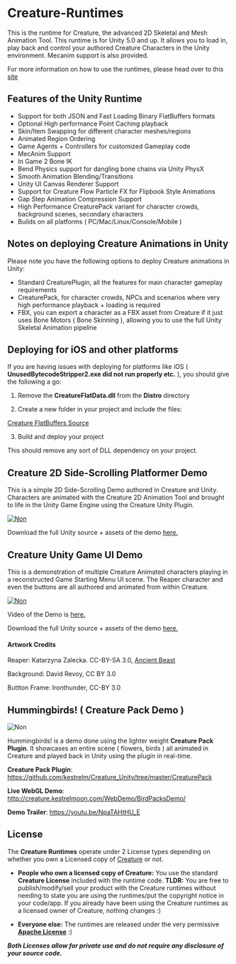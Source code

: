 # Creature-Runtimes

This is the runtime for Creature, the advanced 2D Skeletal and Mesh Animation Tool. This runtime is for Unity 5.0 and up. It allows you to load in, play back and control your authored Creature Characters in the Unity environment. Mecanim support is also provided.

For more information on how to use the runtimes, please head over to this [site](http://www.kestrelmoon.com/creaturedocs/Game_Engine_Runtimes_And_Integration/Runtimes_Introduction.html)

## Features of the Unity Runtime

- Support for both JSON and Fast Loading Binary FlatBuffers formats
- Optional High performance Point Caching playback
- Skin/Item Swapping for different character meshes/regions
- Animated Region Ordering
- Game Agents + Controllers for customized Gameplay code
- MecAnim Support
- In Game 2 Bone IK
- Bend Physics support for dangling bone chains via Unity PhysX
- Smooth Animation Blending/Transitions
- Unity UI Canvas Renderer Support
- Support for Creature Flow Particle FX for Flipbook Style Animations
- Gap Step Animation Compression Support
- High Performance CreaturePack variant for character crowds, background scenes, secondary characters
- Builds on all platforms ( PC/Mac/Linux/Console/Mobile )

## Notes on deploying Creature Animations in Unity

Please note you have the following options to deploy Creature animations in Unity:

- Standard CreaturePlugin, all the features for main character gameplay requirements
- CreaturePack, for character crowds, NPCs and scenarios where very high performance playback + loading is required
- FBX, you can export a character as a FBX asset from Creature if it just uses Bone Motors ( Bone Skinning ), allowing you to use the full Unity Skeletal Animation pipeline

## Deploying for iOS and other platforms

If you are having issues with deploying for platforms like iOS ( **UnusedBytecodeStripper2.exe did not run properly etc.** ), you should give the following a go:

1) Remove the **CreatureFlatData.dll** from the **Distro** directory

2) Create a new folder in your project and include the files:

[Creature FlatBuffers Source](https://github.com/kestrelm/Creature_Unity/tree/master/FlatBuffersCSharp)

3) Build and deploy your project

This should remove any sort of DLL dependency on your project.

## Creature 2D Side-Scrolling Platformer Demo

This is a simple 2D Side-Scrolling Demo authored in Creature and Unity. Characters are animated with the Creature 2D Animation Tool and brought to life in the Unity Game Engine using the Creature Unity Plugin.

[![Non](https://raw.githubusercontent.com/kestrelm/Creature_Unity/master/unity_platformer.png)](https://youtu.be/4UXp4-L6YEE)

Download the full Unity source + assets of the demo [here.](https://github.com/kestrelm/CreatureDemos/tree/master/CreaturePlatformer)

## Creature Unity Game UI Demo

This is a demonstration of multiple Creature Animated characters playing in a reconstructed Game Starting Menu UI scene. The Reaper character and even the buttons are all authored and animated from within Creature.

[![Non](https://raw.githubusercontent.com/kestrelm/Creature_Unity/master/ui-screen.png)](https://youtu.be/XkJa1VzWrc8)

Video of the Demo is [here.](https://youtu.be/XkJa1VzWrc8)

Download the full Unity source + assets of the demo [here.](https://github.com/kestrelm/CreatureDemos/tree/master/CreatureUI)

#### Artwork Credits
Reaper: Katarzyna Zalecka. CC-BY-SA 3.0, [Ancient Beast](https://github.com/FreezingMoon/AncientBeast)

Background: David Revoy, CC BY 3.0

Buttton Frame: Ironthunder, CC-BY 3.0

## Hummingbirds! ( Creature Pack Demo )

![Non](https://raw.githubusercontent.com/kestrelm/Creature_Unity/master/hummerShort2.gif)

Hummingbirds! is a demo done using the lighter weight **Creature Pack Plugin**. It showcases an entire scene ( flowers, birds ) all animated in Creature and played back in Unity using the plugin in real-time.

**Creature Pack Plugin**: <https://github.com/kestrelm/Creature_Unity/tree/master/CreaturePack>

**Live WebGL Demo**: <http://creature.kestrelmoon.com/WebDemo/BirdPacksDemo/>

**Demo Trailer**: <https://youtu.be/NpaTAHtHU_E>

## License
The **Creature Runtimes** operate under 2 License types depending on whether you own a Licensed copy of [Creature](https://creature.kestrelmoon.com) or not.
- **People who own a licensed copy of Creature:** You use the standard **Creature License** included with the runtime code. **TLDR:** You are free to publish/modify/sell your product with the Creature runtimes without needing to state you are using the runtimes/put the copyright notice in your code/app. If you already have been using the Creature runtimes as a licensed owner of Creature, nothing changes :)

- **Everyone else:** The runtimes are released under the very permissive [**Apache License**](https://choosealicense.com/licenses/apache-2.0/) :)

***Both Licenses allow for private use and do not require any disclosure of your source code.***

